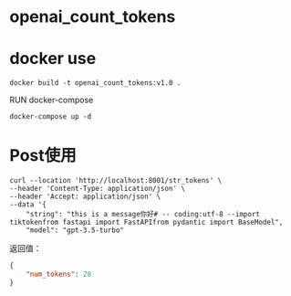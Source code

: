 # openai_count_tokens


# docker use

```shell
docker build -t openai_count_tokens:v1.0 .
```

RUN docker-compose
```shell
docker-compose up -d
```

# Post使用
```shell
curl --location 'http://localhost:8001/str_tokens' \
--header 'Content-Type: application/json' \
--header 'Accept: application/json' \
--data '{
    "string": "this is a message你好# -- coding:utf-8 --import tiktokenfrom fastapi import FastAPIfrom pydantic import BaseModel",
    "model": "gpt-3.5-turbo"
```

返回值：
```json
{
    "num_tokens": 28
}
```